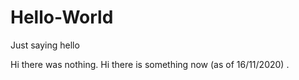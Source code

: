 # Hello-World
Just saying hello

Hi there was nothing.
Hi there is something now (as of 16/11/2020)
.
